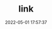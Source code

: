 ---
title: link
date: 2022-05-01 17:57:37
type: "link"
flink_url: https://ghproxy.com/https://raw.githubusercontent.com/luozhixiaowo/luozhixiaowo.github.io/link/link.json
---
